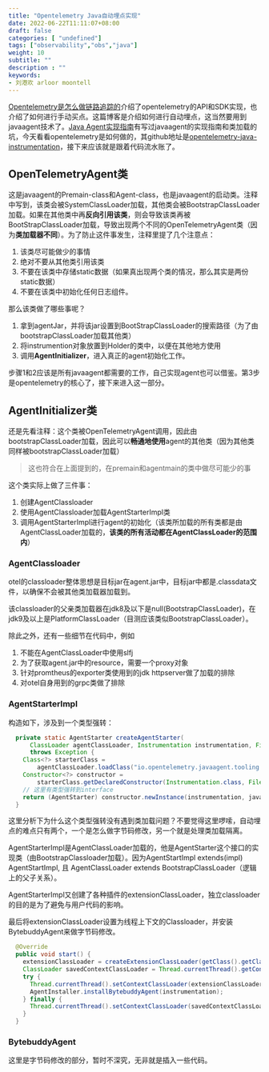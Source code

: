 ```yaml
---
title: "Opentelemetry Java自动埋点实现"
date: 2022-06-22T11:11:07+08:00
draft: false
categories: [ "undefined"]
tags: ["observability","obs","java"]
weight: 10
subtitle: ""
description : ""
keywords:
- 刘港欢 arloor moontell
---
```


[Opentelemetry是怎么做链路追踪的](/posts/opentelemetry-trace/)介绍了opentelemetry的API和SDK实现，也介绍了如何进行手动买点。这篇博客是介绍如何进行自动埋点，这当然要用到javaagent技术了。[Java Agent实现指南](/posts/java-agent/)有写过javaagent的实现指南和类加载的坑，今天看看opentelemetry是如何做的，其github地址是[opentelemetry-java-instrumentation](https://github.com/open-telemetry/opentelemetry-java-instrumentation)，接下来应该就是跟着代码流水账了。
<!--more-->

## OpenTelemetryAgent类

这是javaagent的Premain-class和Agent-class，也是javaagent的启动类。注释中写到，该类会被SystemClassLoader加载，其他类会被BootstrapClassLoader加载。如果在其他类中再**反向引用该类**，则会导致该类再被BootStrapClassLoader加载，导致出现两个不同的OpenTelemetryAgent类（因为**类加载器不同**）。为了防止这件事发生，注释里提了几个注意点：

1. 该类尽可能做少的事情
2. 绝对不要从其他类引用该类
3. 不要在该类中存储static数据（如果真出现两个类的情况，那么其实是两份static数据）
4. 不要在该类中初始化任何日志组件。

那么该类做了哪些事呢？

1. 拿到agentJar，并将该jar设置到BootStrapClassLoader的搜索路径（为了由bootstrapClassLoader加载其他类）
2. 将instrumention对象放置到Holder的类中，以便在其他地方使用
3. 调用**AgentInitializer**，进入真正的agent初始化工作。

步骤1和2应该是所有javaagent都需要的工作，自己实现agent也可以借鉴。第3步是opentelemetry的核心了，接下来进入这一部分。

## AgentInitializer类

还是先看注释：这个类被OpenTelemetryAgent调用，因此由bootstrapClassLoader加载，因此可以**畅通地使用**agent的其他类（因为其他类同样被bootstrapClassLoader加载）

> 这也符合在上面提到的，在premain和agentmain的类中做尽可能少的事

这个类实际上做了三件事：

1. 创建AgentClassloader
2. 使用AgentClassloader加载AgentStarterImpl类
3. 调用AgentStarterImpl进行agent的初始化（该类所加载的所有类都是由AgentClassLoader加载的，**该类的所有活动都在AgentClassLoader的范围内**）

### AgentClassloader

otel的classloader整体思想是目标jar在agent.jar中，目标jar中都是.classdata文件，以确保不会被其他类加载器加载到。

该classloader的父亲类加载器在jdk8及以下是null(BootstrapClassLoader)，在jdk9及以上是PlatformClassLoader（目测应该类似BootstrapClassLoader）。

除此之外，还有一些细节在代码中，例如

1. 不能在AgentClassLoader中使用slfj
2. 为了获取agent.jar中的resource，需要一个proxy对象
3. 针对promtheus的exporter类使用到的jdk httpserver做了加载的排除
4. 对otel自身用到的grpc类做了排除

### AgentStarterImpl

构造如下，涉及到一个类型强转：

```java
  private static AgentStarter createAgentStarter(
      ClassLoader agentClassLoader, Instrumentation instrumentation, File javaagentFile)
      throws Exception {
    Class<?> starterClass =
        agentClassLoader.loadClass("io.opentelemetry.javaagent.tooling.AgentStarterImpl");
    Constructor<?> constructor =
        starterClass.getDeclaredConstructor(Instrumentation.class, File.class);
    // 这里有类型强转到interface
    return (AgentStarter) constructor.newInstance(instrumentation, javaagentFile);
  }
```

这里分析下为什么这个类型强转没有遇到类加载问题？不要觉得这里啰嗦，自动埋点的难点只有两个，一个是怎么做字节码修改，另一个就是处理类加载隔离。

AgentStarterImpl是AgentClassLoader加载的，他是AgentStarter这个接口的实现类（由BootstrapClassloader加载）。因为AgentStartImpl extends(impl) AgentStartImpl, 且 AgentClassLoader extends BootstrapClassLoader（逻辑上的父子关系）。

AgentStarterImpl又创建了各种插件的extensionClassLoader，独立classloader的目的是为了避免与用户代码的影响。

最后将extensionClassLoader设置为线程上下文的Classloader，并安装BytebuddyAgent来做字节码修改。

```java
  @Override
  public void start() {
    extensionClassLoader = createExtensionClassLoader(getClass().getClassLoader(), javaagentFile);
    ClassLoader savedContextClassLoader = Thread.currentThread().getContextClassLoader();
    try {
      Thread.currentThread().setContextClassLoader(extensionClassLoader);
      AgentInstaller.installBytebuddyAgent(instrumentation);
    } finally {
      Thread.currentThread().setContextClassLoader(savedContextClassLoader);
    }
  }
```

### BytebuddyAgent

这里是字节码修改的部分，暂时不深究，无非就是插入一些代码。




